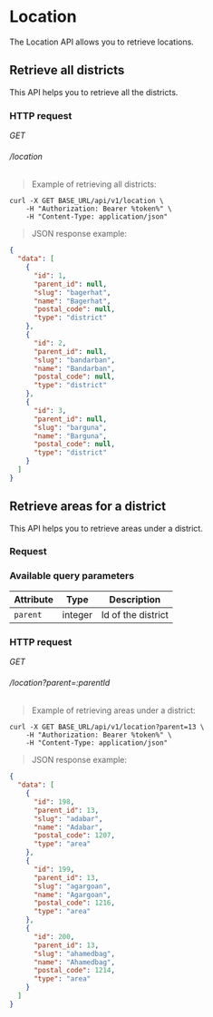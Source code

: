 # Location #

The Location API allows you to retrieve locations.


## Retrieve all districts ##

This API helps you to retrieve all the districts.


### HTTP request ###

<div class="api-endpoint">
	<div class="endpoint-data">
		<i class="label label-post">GET</i>
		<h6>/location</h6>
	</div>
</div>


> Example of retrieving all districts:

```shell
curl -X GET BASE_URL/api/v1/location \
	-H "Authorization: Bearer %token%" \
	-H "Content-Type: application/json"
```

> JSON response example:

```json
{
  "data": [
    {
      "id": 1,
      "parent_id": null,
      "slug": "bagerhat",
      "name": "Bagerhat",
      "postal_code": null,
      "type": "district"
    },
    {
      "id": 2,
      "parent_id": null,
      "slug": "bandarban",
      "name": "Bandarban",
      "postal_code": null,
      "type": "district"
    },
    {
      "id": 3,
      "parent_id": null,
      "slug": "barguna",
      "name": "Barguna",
      "postal_code": null,
      "type": "district"
    }
  ]
}
```


## Retrieve areas for a district ##

This API helps you to retrieve areas under a district.

### Request ###

### Available query parameters ###

| Attribute       | Type    | Description                                                |
|-----------------|---------|------------------------------------------------------------|
| `parent`        | integer | Id of the district                                         |


### HTTP request ###

<div class="api-endpoint">
	<div class="endpoint-data">
		<i class="label label-post">GET</i>
		<h6>/location?parent=:parentId</h6>
	</div>
</div>


> Example of retrieving areas under a district:

```shell
curl -X GET BASE_URL/api/v1/location?parent=13 \
	-H "Authorization: Bearer %token%" \
	-H "Content-Type: application/json"
```

> JSON response example:

```json
{
  "data": [
    {
      "id": 198,
      "parent_id": 13,
      "slug": "adabar",
      "name": "Adabar",
      "postal_code": 1207,
      "type": "area"
    },
    {
      "id": 199,
      "parent_id": 13,
      "slug": "agargoan",
      "name": "Agargoan",
      "postal_code": 1216,
      "type": "area"
    },
    {
      "id": 200,
      "parent_id": 13,
      "slug": "ahamedbag",
      "name": "Ahamedbag",
      "postal_code": 1214,
      "type": "area"
    }
  ]
}
```
